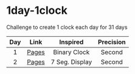 # 1day-1clock
Challenge to create 1 clock each day for 31 days

| Day       | Link      | Inspired  | Precision |
| :-------: | :-------: | :-------: | :-------: |
| 1         | [Pages](https://biscayrobin.github.io/1day-1clock/Day1/) | Binary Clock | Second |
| 2         | [Pages](https://biscayrobin.github.io/1day-1clock/Day2/) | 7 Seg. Display | Second |